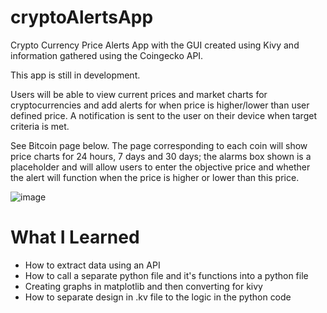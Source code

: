 # cryptoAlertsApp
Crypto Currency Price Alerts App with the GUI created using Kivy and information gathered using the Coingecko API.

This app is still in development.

Users will be able to view current prices and market charts for cryptocurrencies and add alerts for when price is higher/lower than user defined price.  A notification is sent to the user on their device when target criteria is met.

See Bitcoin page below.  The page corresponding to each coin will show price charts for 24 hours, 7 days and 30 days; the alarms box shown is a placeholder and will allow users to enter the objective price and whether the alert will function when the price is higher or lower than this price. 

![image](https://user-images.githubusercontent.com/76686112/111911414-75549080-8a5d-11eb-82e6-0da5bd00ff60.png)


# What I Learned

* How to extract data using an API
* How to call a separate python file and it's functions into a python file
* Creating graphs in matplotlib and then converting for kivy
* How to separate design in .kv file to the logic in the python code
